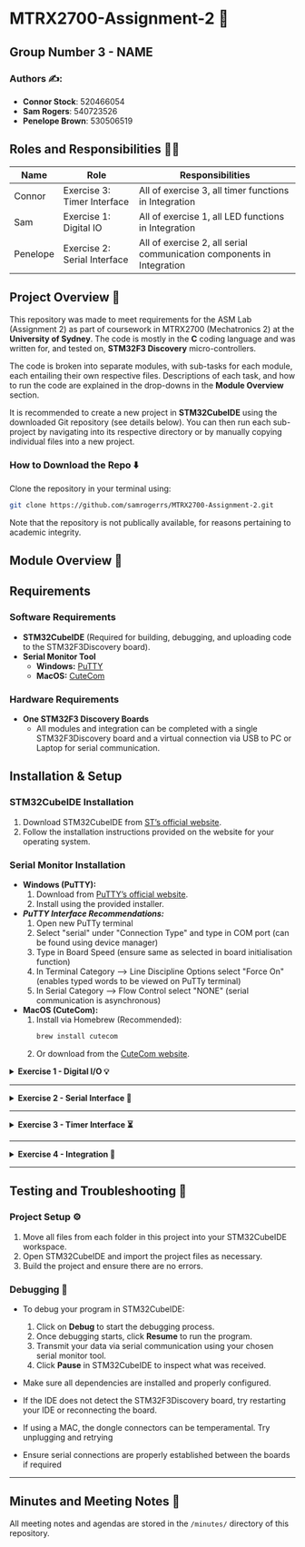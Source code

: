 
# MTRX2700-Assignment-2 🤖
## Group Number 3 - NAME

### **Authors ✍️:**  
- **Connor Stock**: 520466054  
- **Sam Rogers**: 540723526  
- **Penelope Brown**: 530506519 

## Roles and Responsibilities 👷‍♂️

| Name            | Role                  | Responsibilities                      |  
|----------------|----------------------|--------------------------------------|  
| Connor  | Exercise 3: Timer Interface     | All of exercise 3, all timer functions in Integration |  
| Sam      | Exercise 1: Digital IO   | All of exercise 1, all LED functions in Integration |  
| Penelope  | Exercise 2: Serial Interface    | All of exercise 2, all serial communication components in Integration|  

## Project Overview 📜
This repository was made to meet requirements for the ASM Lab (Assignment 2) as part of coursework in MTRX2700 (Mechatronics 2) at the **University of Sydney**. The code is mostly in the **C** coding language and was written for, and tested on, **STM32F3 Discovery** micro-controllers.  

The code is broken into separate modules, with sub-tasks for each module, each entailing their own respective files. Descriptions of each task, and how to run the code are explained in the drop-downs in the **Module Overview** section.  

It is recommended to create a new project in **STM32CubeIDE** using the downloaded Git repository (see details below). You can then run each sub-project by navigating into its respective directory or by manually copying individual files into a new project.

### How to Download the Repo ⬇️
Clone the repository in your terminal using:
   ```bash
   git clone https://github.com/samrogerrs/MTRX2700-Assignment-2.git
   ```
Note that the repository is not publically available, for reasons pertaining to academic integrity.
## Module Overview 📂

## Requirements
### Software Requirements
- **STM32CubeIDE** (Required for building, debugging, and uploading code to the STM32F3Discovery board).
- **Serial Monitor Tool**
  - **Windows:** [PuTTY](https://www.putty.org/)
  - **MacOS:** [CuteCom](https://cutecom.sourceforge.io/)

### Hardware Requirements
- **One STM32F3 Discovery Boards**
  - All modules and integration can be completed with a single STM32F3Discovery board and a virtual connection via USB to PC or Laptop for serial communication.

## Installation & Setup
### STM32CubeIDE Installation
1. Download STM32CubeIDE from [ST’s official website](https://www.st.com/en/development-tools/stm32cubeide.html).
2. Follow the installation instructions provided on the website for your operating system.

### Serial Monitor Installation
- **Windows (PuTTY):**
  1. Download from [PuTTY’s official website](https://www.putty.org/).
  2. Install using the provided installer.
- ***PuTTY Interface Recommendations:***
  1. Open new PuTTy terminal
  2. Select "serial" under "Connection Type" and type in COM port (can be found using device manager)
  3. Type in Board Speed (ensure same as selected in board initialisation function)
  4. In Terminal Category --> Line Discipline Options select "Force On" (enables typed words to be viewed on PuTTy terminal)
  5. In Serial Category --> Flow Control select "NONE" (serial communication is asynchronous)
- **MacOS (CuteCom):**
  1. Install via Homebrew (Recommended):
     ```bash
     brew install cutecom
     ```
  2. Or download from the [CuteCom website](https://cutecom.sourceforge.io/).


<details>
<summary><strong>Exercise 1 - Digital I/O 💡</strong></summary>

<details>
<summary><strong>Task 1A</strong></summary>

#### Description
This module makes it easy to control the LEDs and respond to button presses on the STM32F303 Discovery board. When you set it up, pressing the user button automatically toggles between lighting the top half and bottom half of the board's LEDs.

#### Usage
To use this module, include the dio_init() call:

```c
#include "dio.h"

//main function - loop
int main(void)
{
    // initialise digital i/o
    dio_init();

    // loop 4ever
    for(;;) {
    }
}
```

#### Testing
To check if everything is working:

1. Load the program onto your STM32F303 Discovery board
2. When it starts running, you should see the bottom half of the LEDs light up
3. Press the blue user button on the board
4. The top half of LEDs should now light up (and the bottom half should turn off)
5. Press the button again and it should switch back


</details>

<details>
<summary><strong>Task 1B</strong></summary>

#### Description
This module makes it easy to control the LEDs and respond to button presses on the STM32F303 Discovery board. When you set it up, pressing the user button automatically toggles between lighting the top half and bottom half of the board's LEDs. You can customize the button behavior by passing your own callback function.

#### Usage
To use this module with a custom button handler:
```c
#include "dio.h"

// Define what happens when button is pressed
void button_pressed(void)
{
    dio_toggle_led_halves();
}

// Main function - loop
int main(void)
{
    // Initialize digital I/O with callback
    dio_init(&button_pressed);
    
    // Loop forever
    for(;;) {
    }
}
```

#### Testing
To check if everything is working:
1. Load the program onto your STM32F303 Discovery board
2. When it starts running, the bottom half of the LEDs should light up
3. Press the blue user button on the board
4. The top half of LEDs should now light up (and the bottom half should turn off)
5. Press the button again and it should switch back
</details>

<details>
<summary><strong>Task 1C</strong></summary>

#### Description
This module makes it easy to control the LEDs and respond to button presses on the STM32F303 Discovery board. The LED state is encapsulated within the module and can only be accessed through get/set functions. When you set it up, pressing the user button toggles between lighting the top half and bottom half of the board's LEDs.

#### Usage
To use this module with get/set functions for LED control:
```c
#include "dio.h"

// Define what happens when button is pressed
void button_pressed(void)
{
    uint8_t current_state = dio_get_led_state();
    
    // Check which half is currently lit
    if ((current_state & 0xF0) == 0xF0) {
        // Switch to bottom half
        dio_set_led_state(0x0F);
    } else {
        // Switch to top half
        dio_set_led_state(0xF0);
    }
}

// Main function - loop
int main(void)
{
    // Initialize digital I/O with callback
    dio_init(&button_pressed);
    
    // Set initial LED state (bottom half lit)
    dio_set_led_state(0x0F);
    
    // Loop forever
    for(;;) {
        // Interrupts handle all processing
    }
}
```

#### Testing
To check if everything is working:
1. Load the program onto your STM32F303 Discovery board
2. When it starts running, the bottom half of the LEDs should light up
3. Press the blue user button on the board
4. The top half of LEDs should now light up (and the bottom half should turn off)
5. Press the button again and it should switch back
</details>
<details>
<summary><strong>Task 1D</strong></summary>

#### Description
This module makes it easy to control the LEDs and respond to button presses on the STM32F303 Discovery board. It includes rate limiting functionality that prevents LEDs from changing states too quickly. The LED state is encapsulated within the module and can only be accessed through get/set functions. When you set it up, pressing the user button toggles between lighting the top half and bottom half of the board's LEDs.

#### Usage
To use this module with rate limiting:
```c
#include "dio.h"

// Define what happens when button is pressed
void button_pressed(void)
{
    uint8_t current_state = dio_get_led_state();
    
    // Check which half is currently lit
    if ((current_state & 0xF0) == 0xF0) {
        // Switch to bottom half
        dio_set_led_state(0x0F);
    } else {
        // Switch to top half
        dio_set_led_state(0xF0);
    }
}

// Main function - loop
int main(void)
{
    // Initialize digital I/O with callback
    dio_init(&button_pressed);
    
    // Set initial LED state (bottom half lit)
    dio_set_led_state(0x0F);
    
    // Set rate limit to 2 seconds
    dio_set_led_rate(2000);
    
    // Loop forever
    for(;;) {
        // Interrupts handle all processing
    }
}
```

#### Testing
To check if everything is working:
1. Load the program onto your STM32F303 Discovery board
2. When it starts running, the bottom half of the LEDs should light up
3. Press the blue user button on the board
4. The top half of LEDs should now light up (and the bottom half should turn off)
5. Press the button again and it should switch back
6. Try pressing the button rapidly - the LEDs should only change once every 2 seconds due to the rate limiting
</details>

</details>


---

<details>
<summary><strong>Exercise 2 - Serial Interface 📡</strong></summary>

<details>
<summary><strong>Task 2.3.2A</strong></summary>

#### **Description**
These functions are designed to enable serial communication over a specified UART Port to receive and transmit strings of data through polling methods. The user is able to modify buffer sizes to accomodate different applications. Before receiving or transmitting any data, the user needs to initialise the UART port through the initialisation function, and then can send and receive data as much as they want. The polling receiving function considers a carriage return ('\r') character as the terminating character in the string, so will continue receiving the data until that character is reached or until the buffer is full. The transmission polling function will send the buffer until a '\r' character is detected or until the end of the buffer is reached. 

#### **Usage**
To use the transmission and receiving polling function, the UART port must first be initialised in main:

```c
#include serial.h

int main(void) {
	SerialInitialise(<BaudRate>, &<UART_PORT>, &<selected_completion_function>);
}

```
The user can select Baud Rates of: 9600, 19200, 38400, 57600, and 115200. The baud rate should be selected as "BAUD_<baud rate>" for example, "BAUD_115200". 

Once initialised, the polling transmission function can be called to send a string of data as follows: 
```c
#include serial.h

int main(void) {

	SerialInitialise(<BaudRate>, &<UART_PORT>, &<selected_completion_function>);

	//Write a string to send:
	uint8_t * string_to_send = "This is a string! \r\n";

	//Use transmission function to send it:
	SerialOutputString(string_to_send, &USART1_PORT);
}

```
A buffer must be initialised for the receiving function to store the data:
#include serial.h
```c
#include serial.h

#define BUFFER_SIZE <define size here>

int main(void) {

	SerialInitialise(<BaudRate>, &<UART_PORT>, &<selected_completion_function>);

	char buffer[BUFFER_SIZE];
	SerialInputString(BUFFER_SIZE, &USART1_PORT, buffer);
}
```
### **Testing**
When SerialInputString is sent a message larger than 64 characters, it stores the first 63 characters then appends a null termination character to the end as expected. The remaining data is lost.

When SerialInputString is sent non-alphanumeric characters such as '#', '%', '\r' '\n', in the centre of the message, it can handle the single character cases, however, be warned it will store '\n' as '\''n' 
</details>
<details>
<summary><strong>Task 2B</strong></summary>

#### **Description**
Insert description

#### **Usage**
Insert how to use

### **Testing**
Insert how module was tested

</details>

<details>
<summary><strong>Task 2C</strong></summary>

#### **Description**
Insert description

#### **Usage**
Insert how to use

### **Testing**
Insert how module was tested

</details>

<details>
<summary><strong>Task 2D</strong></summary>

#### **Description**
Insert description

#### **Usage**
Insert how to use

### **Testing**
Insert how module was tested

</details>

</details>

---

<details>
<summary><strong>Exercise 3 - Timer Interface ⏳</strong></summary>

<details>
<summary><strong>Task 3A</strong></summary>

#### **Description**
Insert description

#### **Usage**
Insert how to use

### **Testing**
Insert how module was tested

</details>

<details>
<summary><strong>Task 3B</strong></summary>

#### **Description**
This task recieves an input string of characters from the PC serial communication terminal, which it will read character by character before storing it in memory on the microcontroller.

#### **Usage**
First open CuteCom (Mac) or PuTTY (Windows) and connect to the USB port you have connected to the microcontroller, as well as choosing the appropriate baud rate (115200 in this case). Then, debug `assembly.s` in the STM32CubeIDE and manually step through the code until line 39 is reached:
```assembly
	loop_forever:
    	LDR R0, =USART1            @ Load base address of UART
```
You will then resume the code by pressing F8, and send the given string using the CuteCom serial communication terminal. Suspend the code. To check that the message has been recieved, enable Memory Browser, and paste in the address that is currently stored in `R6`. The resulting hex values stored at this address will be displayed, as well as the ASCII representation on the far right where your string should now be stored.
The program has allocated for 62 bytes (or 62 ASCII characters) to be transmitted as seen in lines 13-17 of `assembly.s`. 
```assembly
	@ Allocate space for the incoming buffer
	incoming_buffer: .byte 62
	
	@ Store the size of the buffer
	incoming_counter: .byte 62
```
If you wish to transmit a longer message, you will need to increase the buffer and counter sizes accordingly.
</details>

<details>
<summary><strong>Task 3C</strong></summary>
  
#### **Description**
Insert description

#### **Usage**
Insert how to use

### **Testing**
Insert how module was tested

</details>



</details>

---

<details>
<summary><strong>Exercise 4 - Integration 🔄</strong></summary>

#### **Description**
Insert description

#### **Usage**
Insert how to use

### **Testing**
Insert how module was tested


</details>

---




## Testing and Troubleshooting 🧪
### Project Setup ⚙️
1. Move all files from each folder in this project into your STM32CubeIDE workspace.
2. Open STM32CubeIDE and import the project files as necessary.
3. Build the project and ensure there are no errors.


### Debugging 🐞
- To debug your program in STM32CubeIDE:
  1. Click on **Debug** to start the debugging process.
  2. Once debugging starts, click **Resume** to run the program.
  3. Transmit your data via serial communication using your chosen serial monitor tool.
  4. Click **Pause** in STM32CubeIDE to inspect what was received.


- Make sure all dependencies are installed and properly configured.
- If the IDE does not detect the STM32F3Discovery board, try restarting your IDE or reconnecting the board.
- If using a MAC, the dongle connectors can be temperamental. Try unplugging and retrying
- Ensure serial connections are properly established between the boards if required

  
---

## Minutes and Meeting Notes 📁

All meeting notes and agendas are stored in the `/minutes/` directory of this repository.



